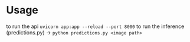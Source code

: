 # Usage
to run the api `uvicorn app:app --reload --port 8000`
to run the inference (predictions.py) -> `python predictions.py <image path>`
